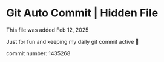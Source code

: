 # Git Auto Commit | Hidden File

This file was added Feb 12, 2025

Just for fun and keeping my daily git commit active 🤪

commit number: 1435268
